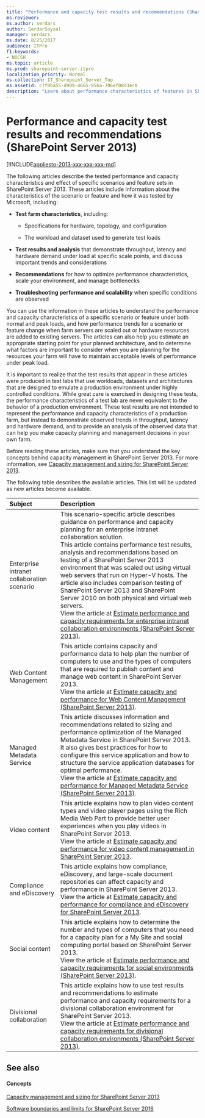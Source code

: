 ```yaml
---
title: "Performance and capacity test results and recommendations (SharePoint Server 2013)"
ms.reviewer: 
ms.author: serdars
author: SerdarSoysal
manager: serdars
ms.date: 8/25/2017
audience: ITPro
f1.keywords:
- NOCSH
ms.topic: article
ms.prod: sharepoint-server-itpro
localization_priority: Normal
ms.collection: IT_Sharepoint_Server_Top
ms.assetid: c7f0ba55-d909-4665-85ba-706ef08d3ec8
description: "Learn about performance characteristics of features in SharePoint Server 2013."
---
```


# Performance and capacity test results and recommendations (SharePoint Server 2013)

[!INCLUDE[appliesto-2013-xxx-xxx-xxx-md](../includes/appliesto-2013-xxx-xxx-xxx-md.md)]
  
The following articles describe the tested performance and capacity characteristics and effect of specific scenarios and feature sets in SharePoint Server 2013. These articles include information about the characteristics of the scenario or feature and how it was tested by Microsoft, including:
  
- **Test farm characteristics**, including:
    
  - Specifications for hardware, topology, and configuration
    
  - The workload and dataset used to generate test loads
    
- **Test results and analysis** that demonstrate throughput, latency and hardware demand under load at specific scale points, and discuss important trends and considerations 
    
- **Recommendations** for how to optimize performance characteristics, scale your environment, and manage bottlenecks 
    
- **Troubleshooting performance and scalability** when specific conditions are observed 
    
You can use the information in these articles to understand the performance and capacity characteristics of a specific scenario or feature under both normal and peak loads, and how performance trends for a scenario or feature change when farm servers are scaled out or hardware resources are added to existing servers. The articles can also help you estimate an appropriate starting point for your planned architecture, and to determine what factors are important to consider when you are planning for the resources your farm will have to maintain acceptable levels of performance under peak load.
  
It is important to realize that the test results that appear in these articles were produced in test labs that use workloads, datasets and architectures that are designed to emulate a production environment under highly controlled conditions. While great care is exercised in designing these tests, the performance characteristics of a test lab are never equivalent to the behavior of a production environment. These test results are not intended to represent the performance and capacity characteristics of a production farm, but instead to demonstrate observed trends in throughput, latency and hardware demand, and to provide an analysis of the observed data that can help you make capacity planning and management decisions in your own farm.
  
Before reading these articles, make sure that you understand the key concepts behind capacity management in SharePoint Server 2013. For more information, see [Capacity management and sizing for SharePoint Server 2013](capacity-management-and-sizing-for-sharepoint-server-2013.md).
  
The following table describes the available articles. This list will be updated as new articles become available.
  
|**Subject**|**Description**|
|:-----|:-----|
|Enterprise intranet collaboration scenario  <br/> |This scenario-specific article describes guidance on performance and capacity planning for an enterprise intranet collaboration solution.  <br/> This article contains performance test results, analysis and recommendations based on testing of a SharePoint Server 2013 environment that was scaled out using virtual web servers that run on Hyper-V hosts. The article also includes comparison testing of SharePoint Server 2013 and SharePoint Server 2010 on both physical and virtual web servers.  <br/> View the article at [Estimate performance and capacity requirements for enterprise intranet collaboration environments (SharePoint Server 2013)](enterprise-intranet-collaboration-performance-and-capacity.md).  <br/> |
|Web Content Management  <br/> |This article contains capacity and performance data to help plan the number of computers to use and the types of computers that are required to publish content and manage web content in SharePoint Server 2013.  <br/> View the article at [Estimate capacity and performance for Web Content Management (SharePoint Server 2013)](web-content-management-capacity-and-performance.md).  <br/> |
|Managed Metadata Service  <br/> |This article discusses information and recommendations related to sizing and performance optimization of the Managed Metadata Service in SharePoint Server 2013. It also gives best practices for how to configure this service application and how to structure the service application databases for optimal performance.  <br/> View the article at [Estimate capacity and performance for Managed Metadata Service (SharePoint Server 2013)](managed-metadata-service-capacity-and-performance.md).  <br/> |
|Video content  <br/> |This article explains how to plan video content types and video player pages using the Rich Media Web Part to provide better user experiences when you play videos in SharePoint Server 2013.  <br/> View the article at [Estimate capacity and performance for video content management in SharePoint Server 2013](video-content-management-capacity-and-performance.md).  <br/> |
|Compliance and eDiscovery  <br/> |This article explains how compliance, eDiscovery, and large-scale document repositories can affect capacity and performance in SharePoint Server 2013.  <br/> View the article at [Estimate capacity and performance for compliance and eDiscovery for SharePoint Server 2013](compliance-and-ediscovery-capacity-and-performance.md).  <br/> |
|Social content  <br/> |This article explains how to determine the number and types of computers that you need for a capacity plan for a My Site and social computing portal based on SharePoint Server 2013.  <br/> View the article at [Estimate performance and capacity requirements for social environments (SharePoint Server 2013)](social-performance-and-capacity.md).  <br/> |
|Divisional collaboration  <br/> |This article explains how to use test results and recommendations to estimate performance and capacity requirements for a divisional collaboration environment for SharePoint Server 2013.  <br/> View the article at [Estimate performance and capacity requirements for divisional collaboration environments (SharePoint Server 2013)](divisional-collaboration-performance-and-capacity.md).  <br/> |
   
## See also

#### Concepts

[Capacity management and sizing for SharePoint Server 2013](capacity-management-and-sizing-for-sharepoint-server-2013.md)
  
[Software boundaries and limits for SharePoint Server 2016](../install/software-boundaries-limits-2019.md)
